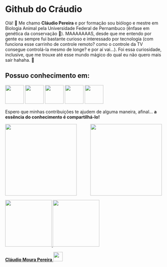 # Github do Cráudio
Olá! 👋 Me chamo <b> Cláudio Pereira </b> e por formação sou biólogo e mestre em Biologia Animal pela Universidade Federal de Pernambuco (ênfase em genética da conservação 🧬). 
MAAAAAAAS, desde que me entendo por gente eu sempre fui bastante curioso e interessado por tecnologia (com funciona esse carrinho de controle remoto? como o controle da TV consegue controlá-la mesmo de longe? e por aí vai...). Foi essa curiosidade, inclusive, que me trouxe até esse mundo mágico do qual eu não quero mais sair hahaha.  🤟 


<div>                                                                                                                                           
<h2> Possuo conhecimento em: </h2>

<img src="https://cdn.jsdelivr.net/gh/devicons/devicon/icons/java/java-original-wordmark.svg" width="60" height="60"/> <img src="https://cdn.jsdelivr.net/gh/devicons/devicon/icons/mysql/mysql-original-wordmark.svg" width="60" height="60"/> <img src="https://cdn.jsdelivr.net/gh/devicons/devicon/icons/spring/spring-original-wordmark.svg" width="60" height="60"/> <img src="https://cdn.jsdelivr.net/gh/devicons/devicon/icons/photoshop/photoshop-line.svg" width="60" height="60"/> <img src="https://cdn.jsdelivr.net/gh/devicons/devicon/icons/git/git-original-wordmark.svg" width="60" height="60"/> 
</div>


<p> Espero que minhas contribuições te ajudem de alguma maneira, afinal... <b> a essência do conhecimento é compartilhá-lo!</p>              

<div> <img align="right" height="230"src ="https://user-images.githubusercontent.com/101600143/167057929-f952fb10-05a7-4d98-b0ef-dd6b317150e1.gif"/> 

<img height="230" src ="https://user-images.githubusercontent.com/101600143/167058283-5a788e5c-2f6c-4e2a-bacd-fca415f984d4.gif"/> </div>

                                                                                           

<div>
  <a href="https://github.com/nnetomoura">
  <img height="150em" src="https://github-readme-stats.vercel.app/api?username=nnetomoura&show_icons=true&theme=sift&include_all_commits=true&count_private=true"/>
  <img height="150em" src="https://github-readme-stats.vercel.app/api/top-langs/?username=nnetomoura&layout=compact&langs_count=7&theme=sift"/>
</div>

   
Cláudio Moura Pereira <a href="https://www.linkedin.com/in/claudiomourapereira/" target="_blank"> <img src="https://cdn.jsdelivr.net/gh/devicons/devicon/icons/linkedin/linkedin-original.svg" width="30" height = "30"/>
